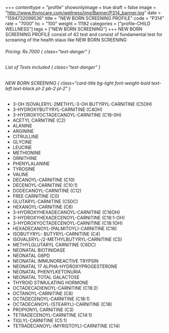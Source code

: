 +++
contenttype = "profile"
showonlyimage = true
draft = false
image = "http://www.thyrocare.com/wellness/img/Banner/P314_banner.jpg"
date = "1594732099536"
title = "NEW BORN SCREENING PROFILE"
code = "P314"
rate = "7000"
hc = "100"
weight = 11182
categories = ["profile-CHILD WELLNESS"]
tags = ["NEW BORN SCREENING"]
+++
NEW BORN SCREENING PROFILE consist of 42 test and consist of fundamental test for screaning of the health staus like NEW BORN SCREENING
<!--more-->
###### Pricing: Rs.7000 { class="text-danger" }

###### List of Tests included { class="text-danger" }

###### NEW BORN SCREENING { class="card-title bg-light font-weight-bold text-left text-black pt-2 pb-2 pl-2" } 
* 3-OH ISOVALERYL-2METHYL-3-OH BUTYRYL-CARNITINE (C5OH)
* 3-HYDROXYBUTYRYL-CARNITINE (C4OH)
* 3-HYDROXYOCTADECANOYL-CARNITINE (C18-0H)
* ACETYL CARNITINE (C2)
* ALANINE
* ARGININE
* CITRULLINE
* GLYCINE
* LEUCINE
* METHIONINE
* ORNITHINE
* PHENYLALANINE
* TYROSINE
* VALINE
* DECANOYL-CARNITINE (C10)
* DECENOYL-CARNITINE (C10:1)
* DODECANOYL-CARNITINE (C12)
* FREE CARNITINE (C0)
* GLUTARYL-CARNITINE (C5DC)
* HEXANOYL-CARNITINE (C6)
* 3-HYDROXYHEXADECANOYL-CARNITINE (C16OH)
* 3-HYDROXYHEXADECENOYL-CARNITINE (C16:1-OH)
* 3-HYDROXYOCTADECENOYL-CARNITINE (C18:1OH)
* HEXADECANOYL-(PALMITOYL)-CARNITINE (C16)
* ISOBUTYRYL- BUTYRYL-CARNITINE (C4)
* ISOVALERYL-/2-METHYLBUTYRYL-CARNITINE (C5)
* METHYLGLUTARYL CARNITINE (C6DC)
* NEONATAL BIOTINIDASE
* NEONATAL G6PD
* NEONATAL IMMUNOREACTIVE TRYPSIN
* NEONATAL 17 ALPHA-HYDROXYPROGESTERONE
* NEONATAL PHENYLKETONURIA
* NEONATAL TOTAL GALACTOSE
* THYROID STIMULATING HORMONE
* OCTADECADIENOYL-CARNITINE (C18:2)
* OCTANOYL-CARNITINE (C8)
* OCTADECENOYL-CARNITINE (C18:1)
* OCTADECANOYL-(STEARYL)-CARNITINE (C18)
* PROPIONYL CARNITINE (C3)
* TETRADECENOYL-CARNITINE (C14:1)
* TIGLYL-CARNITINE (C5:1)
* TETRADECANOYL-(MYRISTOYL)-CARNITINE (C14)

